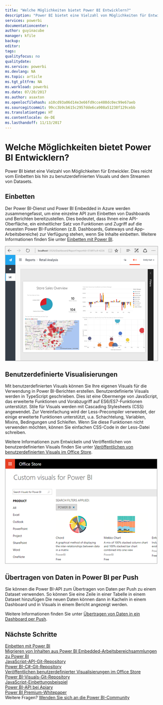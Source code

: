 ```yaml
---
title: "Welche Möglichkeiten bietet Power BI Entwicklern?"
description: "Power BI bietet eine Vielzahl von Möglichkeiten für Entwickler. Dies reicht vom Einbetten bis hin zu benutzerdefinierten Visuals und dem Streamen von Datasets."
services: powerbi
documentationcenter: 
author: guyinacube
manager: kfile
backup: 
editor: 
tags: 
qualityfocus: no
qualitydate: 
ms.service: powerbi
ms.devlang: NA
ms.topic: article
ms.tgt_pltfrm: NA
ms.workload: powerbi
ms.date: 07/20/2017
ms.author: asaxton
ms.openlocfilehash: a10cd93a06d14e3e66fd9cce480dc0ec99e67aeb
ms.sourcegitcommit: 99cc3b9cb615c2957dde6ca908a51238f129cebb
ms.translationtype: HT
ms.contentlocale: de-DE
ms.lasthandoff: 11/13/2017
---
```

# <a name="what-can-developers-do-with-power-bi"></a>Welche Möglichkeiten bietet Power BI Entwicklern?
Power BI bietet eine Vielzahl von Möglichkeiten für Entwickler. Dies reicht vom Einbetten bis hin zu benutzerdefinierten Visuals und dem Streamen von Datasets.

## <a name="embedding"></a>Einbetten
Der Power BI-Dienst und Power BI Embedded in Azure werden zusammengefasst, um eine einzelne API zum Einbetten von Dashboards und Berichten bereitzustellen. Dies bedeutet, dass Ihnen eine API-Oberfläche, ein einheitlicher Satz von Funktionen und Zugriff auf die neuesten Power BI-Funktionen (z.B. Dashboards, Gateways und App-Arbeitsbereiche) zur Verfügung stehen, wenn Sie Inhalte einbetten. Weitere Informationen finden Sie unter [Einbetten mit Power BI](embedding.md).

![](media/what-can-you-do/powerbi-embed-sample.png)

## <a name="custom-visuals"></a>Benutzerdefinierte Visualisierungen
Mit benutzerdefinierten Visuals können Sie Ihre eigenen Visuals für die Verwendung in Power BI-Berichten erstellen. Benutzerdefinierte Visuals werden in TypeScript geschrieben. Dies ist eine Obermenge von JavaScript, das erweiterte Funktionen und Vorabzugriff auf ES6/ES7-Funktionen unterstützt. Stile für Visuals werden mit Cascading Stylesheets (CSS) angewendet. Zur Vereinfachung wird der Less-Precompiler verwendet, der einige erweiterte Funktionen unterstützt, u.a. Schachtelung, Variablen, Mixins, Bedingungen und Schleifen. Wenn Sie diese Funktionen nicht verwenden möchten, können Sie einfachen CSS-Code in der Less-Datei schreiben.

Weitere Informationen zum Entwickeln und Veröffentlichen von benutzerdefinierten Visuals finden Sie unter [Veröffentlichen von benutzerdefinierten Visuals im Office Store](office-store.md).

![](media/what-can-you-do/powerbi-custom-visual-store.png)

## <a name="push-data-into-power-bi"></a>Übertragen von Daten in Power BI per Push
Sie können die Power BI-API zum Übertragen von Daten per Push zu einem Dataset verwenden. So können Sie eine Zeile in einer Tabelle in einem Dataset hinzufügen Die neuen Daten können dann in Kacheln in einem Dashboard und in Visuals in einem Bericht angezeigt werden.

Weitere Informationen finden Sie unter [Übertragen von Daten in ein Dashboard per Push](walkthrough-push-data.md).

## <a name="next-steps"></a>Nächste Schritte
[Einbetten mit Power BI](embedding.md)  
[Migrieren von Inhalten aus Power BI Embedded-Arbeitsbereichsammlungen zu Power BI](migrate-from-powerbi-embedded.md)  
[JavaScript-API-Git-Repository](https://github.com/Microsoft/PowerBI-JavaScript)  
[Power BI-C#-Git-Repository](https://github.com/Microsoft/PowerBI-CSharp)  
[Veröffentlichen benutzerdefinierter Visualisierungen im Office Store](office-store.md)  
[Power BI-Visuals-Git-Repository](https://github.com/Microsoft/PowerBI-visuals)  
[JavaScript-Einbettungsbeispiel](https://microsoft.github.io/PowerBI-JavaScript/demo/)  
[Power BI-API bei Apiary](http://docs.powerbi.apiary.io/#)  
[Power BI Premium-Whitepaper](https://aka.ms/pbipremiumwhitepaper)  
Weitere Fragen? [Wenden Sie sich an die Power BI-Community](http://community.powerbi.com/)

